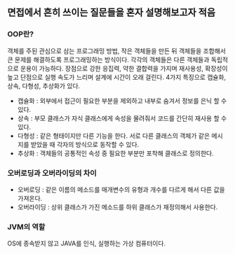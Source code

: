 ## 면접에서 흔히 쓰이는 질문들을 혼자 설명해보고자 적음
### OOP란? 
객체를 주된 관심으로 삼는 프로그래밍 방법, 작은 객체들을 만든 뒤 객체들을 조합해서 큰 문제를 해결하도록 프로그래밍하는 방식이다. 각각의 객체들은 다른 객체들과 독립적으로 운용이 가능하다. 장점으로 강한 응집력, 약한 결합력을 가지며 재사용성, 확장성이 높고 단점으로 실행 속도가 느리며 설계에 시간이 오래 걸린다. 4가지 특징으로 캡슐화, 상속, 다형성, 추상화가 있다. 
* 캡슐화 : 외부에서 접근이 필요한 부분을 제외하고 내부로 숨겨서 정보를 은닉 할 수 있다. 
* 상속 : 부모 클래스가 자식 클래스에게 속성을 물려줘서 코드를 간단히 재사용 할 수 있다.
* 다형성 : 같은 형태이지만 다른 기능을 한다. 서로 다른 클래스의 객체가 같은 메시지를 받았을 때 각자의 방식으로 동작할 수 있다.
* 추상화 : 객체들의 공통적인 속성 중 필요한 부분만 포착해 클래스로 정의한다. 

### 오버로딩과 오버라이딩의 차이
* 오버로딩 : 같은 이름의 메소드를 매개변수의 유형과 개수를 다르게 해서 다른 값을 가져온다.
* 오버라이딩 : 상위 클래스가 가진 메소드를 하위 클래스가 재정의해서 사용한다.

### JVM의 역할
OS에 종속받지 않고 JAVA를 인식, 실행하는 가상 컴퓨터이다.
